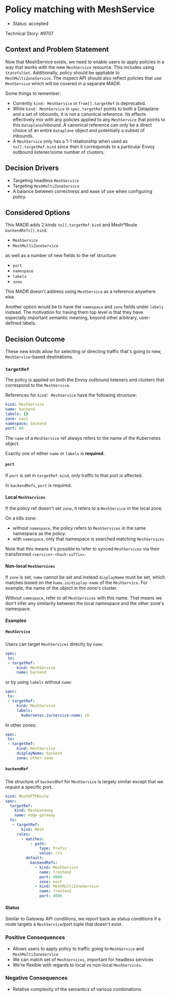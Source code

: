 # Policy matching with MeshService

* Status: accepted

Technical Story: #9707

## Context and Problem Statement

Now that MeshService exists, we need to enable users to apply policies in a way that works
with the new `MeshService` resource. This includes using `StatefulSet`.
Additionally, policy should be appliable to `MeshMultiZoneService`.
The inspect API should also reflect policies that use `MeshService`
which will be covered in a separate MADR.

Some things to remember:

* Currently `kind: MeshService` in `from[].targetRef` is deprecated.
* While `kind: MeshService` in `spec.targetRef` points to both a Dataplane and a set of inbounds,
  it is not a canonical reference.
  Its effects effectively mix with any policies applied
  to any `MeshService` that points to this `Dataplane`/inbound.
  A canonical reference can only be a direct choice of an entire `Dataplane` object
  and potentially a subset of inbounds.
* A `MeshService` only has a 1-1 relationship when used as `to[].targetRef.kind`
  since then it corresponds to a particular Envoy outbound listener/some number of clusters.

## Decision Drivers

* Targeting headless `MeshService`
* Targeting `MeshMultiZoneService`
* A balance between correctness and ease of use when configuring policy.

## Considered Options

This MADR adds 2 kinds `to[].targetRef.kind` and Mesh*Route `backendRefs[].kind`:

* `MeshService`
* `MeshMultiZoneService`

as well as a number of new fields to the ref structure:

* `port`
* `namespace`
* `labels`
* `zone`

This MADR doesn't address using `MeshService` as a reference anywhere else.

Another option would be to have the `namespace` and `zone` fields under `labels` instead.
The motivation for having them top level is that they have especially important
semantic meaning, beyond other arbitrary, user-defined labels.

## Decision Outcome

These new kinds allow for selecting or directing traffic that's going to new,
`MeshService`-based destinations.

### `targetRef`

The policy is applied
on both the Envoy outbound listeners and clusters
that correspond to the `MeshService`.

References for `kind: MeshService` have the following structure:

```yaml
kind: MeshService
name: backend
labels: {}
zone: east
namespace: backend
port: 80
```

The `name` of a `MeshService` ref always refers to the name of the Kubernetes
object.

Exactly one of either `name` or `labels` is **required**.

#### `port`

If `port` is set in `targetRef.kind`, only traffic to that port is affected.

In `backendRefs`, `port` is required.

#### Local `MeshServices`

If the policy ref doesn't set `zone`, it refers to a `MeshService` in the local
zone.

On a k8s zone:
* without `namespace`, the policy refers to `MeshServices` in the same
  namespace as the policy.
* with `namespace`, only that namespace is searched matching `MeshServices`

Note that this means it's possible to refer to synced `MeshServices` via their
transformed `<service>-<hash-suffix>`.

#### Non-local `MeshServices`

If `zone` is set, `name` cannot be set and instead `displayName` must be set,
which matches based on the `kuma.io/display-name` of the `MeshService`.
For example, the name of the object in the zone's cluster.

Without `namespace`, refer to _all_ `MeshServices` with this name. That means we
don't infer any similarity between the local namespace and the other zone's
namespace.

#### Examples

##### `MeshService`

Users can target `MeshServices` directly by `name`:

```yaml
spec:
 to:
 - targetRef:
     kind: MeshService
     name: backend
```

or by using `labels` without `name`:

```yaml
spec:
 to:
 - targetRef:
     kind: MeshService
     labels:
       kubernetes.io/service-name: zk
```

In other zones:

```yaml
spec:
 to:
 - targetRef:
     kind: MeshService
     displayName: backend
     zone: other-zone
```


##### `backendRef`

The structure of `backendRef` for `MeshService` is largely similar except that
we *require* a specific port.

```yaml
kind: MeshHTTPRoute
spec:
  targetRef:
    kind: MeshGateway
    name: edge-gateway
  to:
   - targetRef:
       kind: Mesh
     rules:
       - matches:
           - path:
               type: Prefix
               value: /v1
         default:
           backendRefs:
             - kind: MeshService
               name: frontend
               port: 8080
               zone: east
             - kind: MeshMultiZoneService
               name: frontend
               port: 8080
```

#### Status

Similar to Gateway API conditions, we report back as status conditions
if a route targets a
`MeshService`/port tuple that doesn't exist.

### Positive Consequences

* Allows users to apply policy to traffic going to `MeshService` and
  `MeshMultiZoneService`
* We can match set of `MeshServices`, important for headless services
* We're flexible with regards to local vs non-local `MeshServices`.

### Negative Consequences

* Relative complexity of the semantics of various combinations
